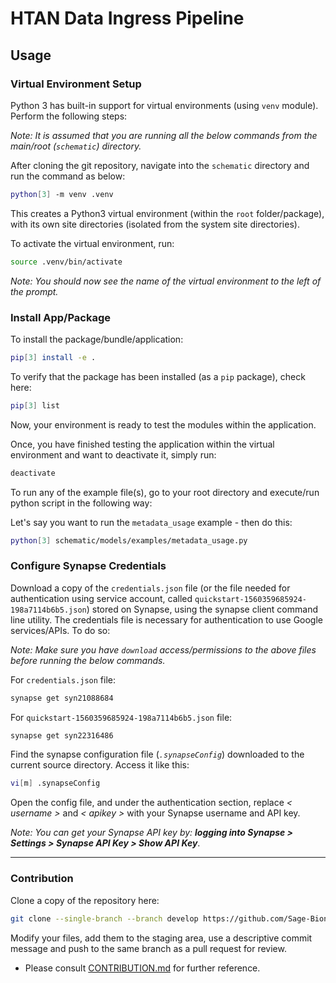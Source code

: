 # HTAN Data Ingress Pipeline

## Usage

### Virtual Environment Setup

Python 3 has built-in support for virtual environments (using `venv` module). Perform the following steps:

_Note: It is assumed that you are running all the below commands from the main/root (`schematic`) directory._

After cloning the git repository, navigate into the `schematic` directory and run the command as below:

```bash
python[3] -m venv .venv
```

This creates a Python3 virtual environment (within the `root` folder/package), with its own site directories (isolated from the system site directories).

To activate the virtual environment, run:

```bash
source .venv/bin/activate
```

_Note: You should now see the name of the virtual environment to the left of the prompt._

### Install App/Package

To install the package/bundle/application:

```bash
pip[3] install -e .
```

To verify that the package has been installed (as a `pip` package), check here:

```bash
pip[3] list
```

Now, your environment is ready to test the modules within the application.

Once, you have finished testing the application within the virtual environment and want to deactivate it, simply run:

```bash
deactivate
```

To run any of the example file(s), go to your root directory and execute/run python script in the following way:

Let's say you want to run the `metadata_usage` example - then do this:

```bash
python[3] schematic/models/examples/metadata_usage.py
```

### Configure Synapse Credentials

Download a copy of the `credentials.json` file (or the file needed for authentication using service account, called `quickstart-1560359685924-198a7114b6b5.json`) stored on Synapse, using the synapse client command line utility. The credentials file is necessary for authentication to use Google services/APIs. To do so:


_Note: Make sure you have `download` access/permissions to the above files before running the below commands._

For `credentials.json` file:
```bash
synapse get syn21088684
```

For `quickstart-1560359685924-198a7114b6b5.json` file:
```bash
synapse get syn22316486
```

Find the synapse configuration file (_`.synapseConfig`_) downloaded to the current source directory. Access it like this:

```bash
vi[m] .synapseConfig
```

Open the config file, and under the authentication section, replace _< username >_ and _< apikey >_ with your Synapse username and API key.

_Note: You can get your Synapse API key by: **logging into Synapse > Settings > Synapse API Key > Show API Key**_.

----

### Contribution

Clone a copy of the repository here:
      
```bash
git clone --single-branch --branch develop https://github.com/Sage-Bionetworks/schematic.git
```

Modify your files, add them to the staging area, use a descriptive commit message and push to the same branch as a pull request for review.

* Please consult [CONTRIBUTION.md](https://github.com/Sage-Bionetworks/schematic/blob/develop/CONTRIBUTION.md) for further reference.
